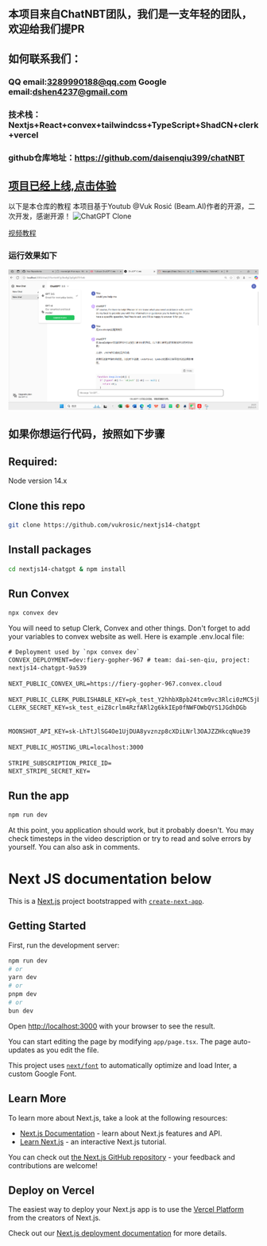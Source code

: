 ## 本项目来自ChatNBT团队，我们是一支年轻的团队，欢迎给我们提PR
## 如何联系我们：
### QQ email:3289990188@qq.com  Google email:dshen4237@gmail.com
### 技术栈：Nextjs+React+convex+tailwindcss+TypeScript+ShadCN+clerk+vercel
### github仓库地址：https://github.com/daisenqiu399/chatNBT

## [项目已经上线,点击体验](https://chat-nbt-ar5g-eight.vercel.app/)

以下是本仓库的教程
本项目基于Youtub @Vuk Rosić (Beam.AI)作者的开源，二次开发，感谢开源！
![ChatGPT Clone](https://i.ytimg.com/vi/_Aeu7BcMoeY/hqdefault.jpg?sqp=-oaymwEjCNACELwBSFryq4qpAxUIARUAAAAAGAElAADIQj0AgKJDeAE=&rs=AOn4CLBENGf8oDCq4nwdPXo0AFVaAy1DMQ)

[视频教程](https://youtu.be/_Aeu7BcMoeY?si=f4c4QoosSys86sOV)

### 运行效果如下
![Screenshot_1](https://github.com/daisenqiu399/chatNBT/blob/main/public/demo.png)
## 如果你想运行代码，按照如下步骤

## Required:
Node version 14.x

## Clone this repo
```bash
git clone https://github.com/vukrosic/nextjs14-chatgpt
```

## Install packages
```bash
cd nextjs14-chatgpt & npm install
```

## Run Convex
```bash
npx convex dev
```

You will need to setup Clerk, Convex and other things. Don't forget to add your variables to convex website as well. Here is example .env.local file:

```env
# Deployment used by `npx convex dev`
CONVEX_DEPLOYMENT=dev:fiery-gopher-967 # team: dai-sen-qiu, project: nextjs14-chatgpt-9a539

NEXT_PUBLIC_CONVEX_URL=https://fiery-gopher-967.convex.cloud

NEXT_PUBLIC_CLERK_PUBLISHABLE_KEY=pk_test_Y2hhbXBpb24tcm9vc3Rlci0zMC5jbGVyay5hY2NvdW50cy5kZXYk
CLERK_SECRET_KEY=sk_test_eiZ8crlm4RzfARl2g6kkIEp0fNWFOWbQYS1JGdhDGb


MOONSHOT_API_KEY=sk-LhTtJlSG4Oe1UjDUA8yvznzp8cXDiLNrl3OAJZZHkcqNue39

NEXT_PUBLIC_HOSTING_URL=localhost:3000

STRIPE_SUBSCRIPTION_PRICE_ID=
NEXT_STRIPE_SECRET_KEY=
```

## Run the app
```bash
npm run dev
```

At this point, you application should work, but it probably doesn't. You may check timesteps in the video description or try to read and solve errors by yourself. You can also ask in comments.





# Next JS documentation below

This is a [Next.js](https://nextjs.org/) project bootstrapped with [`create-next-app`](https://github.com/vercel/next.js/tree/canary/packages/create-next-app).

## Getting Started

First, run the development server:

```bash
npm run dev
# or
yarn dev
# or
pnpm dev
# or
bun dev
```

Open [http://localhost:3000](http://localhost:3000) with your browser to see the result.

You can start editing the page by modifying `app/page.tsx`. The page auto-updates as you edit the file.

This project uses [`next/font`](https://nextjs.org/docs/basic-features/font-optimization) to automatically optimize and load Inter, a custom Google Font.

## Learn More

To learn more about Next.js, take a look at the following resources:

- [Next.js Documentation](https://nextjs.org/docs) - learn about Next.js features and API.
- [Learn Next.js](https://nextjs.org/learn) - an interactive Next.js tutorial.

You can check out [the Next.js GitHub repository](https://github.com/vercel/next.js/) - your feedback and contributions are welcome!

## Deploy on Vercel

The easiest way to deploy your Next.js app is to use the [Vercel Platform](https://vercel.com/new?utm_medium=default-template&filter=next.js&utm_source=create-next-app&utm_campaign=create-next-app-readme) from the creators of Next.js.

Check out our [Next.js deployment documentation](https://nextjs.org/docs/deployment) for more details.
